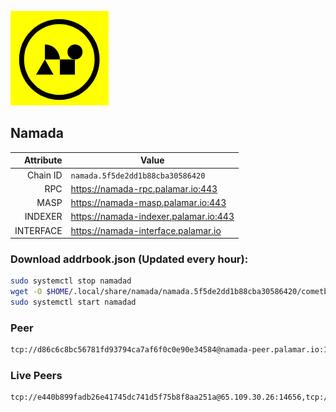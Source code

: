 ![Logo](https://raw.githubusercontent.com/Pa1amar/mainnets/refs/heads/main/namada/logo.png)
## Namada
| Attribute | Value |
|----------:|-------|
| Chain ID         | `namada.5f5de2dd1b88cba30586420` |
| RPC  | https://namada-rpc.palamar.io:443 |
| MASP  | https://namada-masp.palamar.io:443 |
| INDEXER | https://namada-indexer.palamar.io:443 |
| INTERFACE | https://namada-interface.palamar.io |

### Download addrbook.json (Updated every hour):
```bash
sudo systemctl stop namadad
wget -O $HOME/.local/share/namada/namada.5f5de2dd1b88cba30586420/cometbft/config/addrbook.json https://storage.palamar.io/mainnet/namada/addrbook.json
sudo systemctl start namadad
```
### Peer
```bash
tcp://d86c6c8bc56781fd93794ca7af6f0c0e90e34584@namada-peer.palamar.io:16656
```












































































































































































































































































































































































































































































































































































































































































































































































### Live Peers
```
tcp://e440b899fadb26e41745dc741d5f75b8f8aa251a@65.109.30.26:14656,tcp://5a7f398e1517fd661689449971a4ec26dd0bea5e@80.241.215.77:26656,tcp://83804de8bd69c5419c12d5591f31182a517c2e4c@34.88.83.130:26656,tcp://04affb50117ef548cbf7d1ddb1e6416dec0645ae@65.108.75.179:14656,tcp://53b91a7a3929ced6d61c8ec3ca85502803a1f3e3@167.235.35.48:26656,tcp://ebc272824924ea1a27ea3183dd0b9ba713494f83@185.16.39.158:26656,tcp://e461529f0cfc2520dbad23d402906924fef602f9@65.109.26.242:26656,tcp://a8187523daabbc053ec992cde9975f65a085da25@46.4.29.231:5000,tcp://94b60575033a7bb366101cb57ccb78073d97a446@167.235.35.48:26656,tcp://7b2fcfb157212fe24797153b8dc30e05285285f4@212.83.33.148:26602,tcp://7117bbdf2df1432f850eb6a8e2efdd614e6420be@45.13.59.97:27656,tcp://fbbd9bd18d6c021a057d43a5386055df735dce35@34.88.214.109:26656,tcp://509f1e843cf881650a4151aa804ddd7a7188e88f@195.201.197.246:32656
```
